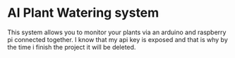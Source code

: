 # AI Plant Watering system 

This system allows you to monitor your plants via an arduino and raspberry pi connected together. I know that my api key is exposed and that is why by the time i finish the project it will be deleted.